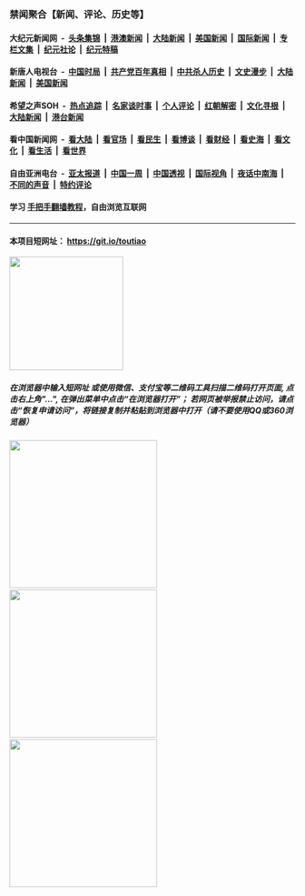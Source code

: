 ### 禁闻聚合【新闻、评论、历史等】

#### 大纪元新闻网 &nbsp;-&nbsp; [头条集锦](indexes/E头条集锦.md?t=02152222) &nbsp;|&nbsp; [港澳新闻](indexes/E港澳新闻.md?t=02152222)  &nbsp;|&nbsp; [大陆新闻](indexes/E大陆新闻.md?t=02152222) &nbsp;|&nbsp; [美国新闻](indexes/E美国新闻.md?t=02152222) &nbsp;|&nbsp; [国际新闻](indexes/E国际新闻.md?t=02152222) &nbsp;|&nbsp; [专栏文集](indexes/E专栏文集.md?t=02152222) &nbsp;|&nbsp; [纪元社论](indexes/E纪元社论.md?t=02152222) &nbsp;|&nbsp; [纪元特稿](indexes/E纪元特稿.md?t=02152222) 

#### 新唐人电视台 &nbsp;-&nbsp; [中国时局](indexes/N中国时局.md?t=02152222) &nbsp;|&nbsp; [共产党百年真相](indexes/N共产党百年真相.md?t=02152222) &nbsp;|&nbsp; [中共杀人历史](indexes/N中共杀人历史.md?t=02152222) &nbsp;|&nbsp; [文史漫步](indexes/N文史漫步.md?t=02152222) &nbsp;|&nbsp; [大陆新闻](indexes/N大陆新闻.md?t=02152222) &nbsp;|&nbsp; [美国新闻](indexes/N美国新闻.md?t=02152222)

#### 希望之声SOH &nbsp;-&nbsp; [热点追踪](indexes/H热点追踪.md?t=02152222) &nbsp;|&nbsp; [名家谈时事](indexes/H名家谈时事.md?t=02152222) &nbsp;|&nbsp; [个人评论](indexes/H个人评论.md?t=02152222)  &nbsp;|&nbsp; [红朝解密](indexes/H红朝解密.md?t=02152222) &nbsp;|&nbsp; [文化寻根](indexes/H文化寻根.md?t=02152222) &nbsp;|&nbsp; [大陆新闻](indexes/H大陆新闻.md?t=02152222) &nbsp;|&nbsp; [港台新闻](indexes/H港台新闻.md?t=02152222)

#### 看中国新闻网 &nbsp;-&nbsp; [看大陆](indexes/S看大陆.md?t=02152222) &nbsp;|&nbsp; [看官场](indexes/S看官场.md?t=02152222) &nbsp;|&nbsp; [看民生](indexes/S看民生.md?t=02152222)  &nbsp;|&nbsp; [看博谈](indexes/S看博谈.md?t=02152222) &nbsp;|&nbsp; [看财经](indexes/S看财经.md?t=02152222) &nbsp;|&nbsp; [看史海](indexes/S看史海.md?t=02152222) &nbsp;|&nbsp; [看文化](indexes/S看文化.md?t=02152222) &nbsp;|&nbsp; [看生活](indexes/S看生活.md?t=02152222) &nbsp;|&nbsp; [看世界](indexes/S看世界.md?t=02152222)

#### 自由亚洲电台 &nbsp;-&nbsp; [亚太报道](indexes/R亚太报道.md?t=02152222) &nbsp;|&nbsp; [中国一周](indexes/R中国一周.md?t=02152222) &nbsp;|&nbsp; [中国透视](indexes/R中国透视.md?t=02152222)  &nbsp;|&nbsp; [国际视角](indexes/R国际视角.md?t=02152222) &nbsp;|&nbsp; [夜话中南海](indexes/R夜话中南海.md?t=02152222) &nbsp;|&nbsp; [不同的声音](indexes/R不同的声音.md?t=02152222) &nbsp;|&nbsp; [特约评论](indexes/R特约评论.md?t=02152222)

#### 学习 [手把手翻墙教程](https://github.com/gfw-breaker/guides/wiki)，自由浏览互联网

----

#### 本项目短网址： https://git.io/toutiao
<img src="https://raw.githubusercontent.com/gfw-breaker/banned-news/master/scripts/img/qr.png" width="200px"/>  

##### 在浏览器中输入短网址 或使用微信、支付宝等二维码工具扫描二维码打开页面, 点击右上角"...", 在弹出菜单中点击“在浏览器打开”； 若网页被举报禁止访问，请点击“恢复申请访问”，将链接复制并粘贴到浏览器中打开（请不要使用QQ或360浏览器）

<img src="https://raw.githubusercontent.com/gfw-breaker/banned-news/master/scripts/img/1.png" width="260px"/> &nbsp; <img src="https://raw.githubusercontent.com/gfw-breaker/banned-news/master/scripts/img/2.png" width="260px"/> &nbsp; <img src="https://raw.githubusercontent.com/gfw-breaker/banned-news/master/scripts/img/3.png" width="260px"/>
